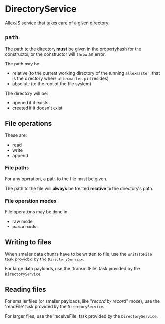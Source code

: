 # DirectoryService
AllexJS service that takes care of a given directory.

## `path`
The path to the directory __must__ be given in the propertyhash for the
constructor, or the constructor will `throw` an error.

The path may be:
- relative (to the current working directory of the running `allexmaster`, that
is the directory where `allexmaster.pid` resides)
- absolute (to the root of the file system)

The directory will be:
- opened if it exists
- created if it doesn't exist

## File operations
These are:
- read
- write
- append

### File paths
For any operation, a path to the file must be given.

The path to the file will __always__ be treated __relative__ to the directory's
path.

### File operation modes
File operations may be done in
- raw mode
- parse mode

## Writing to files
When smaller data chunks have to be written to file, use the `writeToFile` task
provided by the `DirectoryService`.

For large data payloads, use the 'transmitFile' task provided by the
`DirectoryService`.

## Reading files
For smaller files (or smaller payloads, like "_record by record_" mode), use the
'readFile' task provided by the `DirectoryService`.

For larger files, use the 'receiveFile' task provided by the `DirectoryService`.